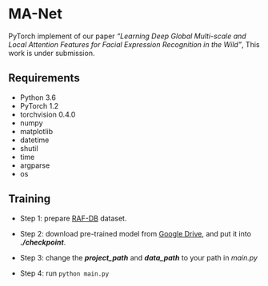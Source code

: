 # MA-Net

PyTorch implement of our paper *“Learning Deep Global Multi-scale and Local Attention Features 
for Facial Expression Recognition in the Wild”*, This work is under submission.

## Requirements
- Python 3.6
- PyTorch 1.2
- torchvision 0.4.0
- numpy
- matplotlib
- datetime
- shutil
- time
- argparse
- os

## Training

- Step 1: prepare [RAF-DB](www.whdeng.cn/raf/model1.html) dataset.

- Step 2: download pre-trained model from
   [Google Drive](https://drive.google.com/file/d/1tro_RCovLKNACt4MKYp3dmIvvxiOC2pi/view?usp=sharing),
    and put it into ***./checkpoint***.
    
- Step 3: change the ***project_path*** and ***data_path***  to your path in *main.py*

- Step 4: run ```python main.py ```
